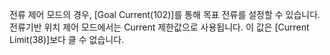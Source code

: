 전류 제어 모드의 경우, [Goal Current(102)]를 통해 목표 전류를 설정할 수 있습니다.  
전류기반 위치 제어 모드에서는 Current 제한값으로 사용됩니다. 이 값은 [Current Limit(38)]보다 클 수 없습니다.
